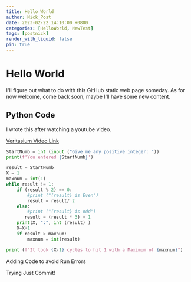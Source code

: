 ```yaml
---
title: Hello World
author: Nick_Post
date: 2023-02-22 14:10:00 +0800
categories: [HelloWorld, NewTest]
tags: [postnick]
render_with_liquid: false
pin: true
---
```

# Hello World

I'll figure out what to do with this GitHub static web page someday. As for now welcome, come back soon, maybe I'll have some new content. 


## Python Code
I wrote this after watching a youtube video. 

[Veritasium Video Link](https://www.youtube.com/watch?v=094y1Z2wpJg)

```python
StartNumb = int (input ("Give me any positive integer: "))
print(f'You entered {StartNumb}')

result = StartNumb
X = 1
maxnum = int(1)
while result != 1:
    if (result % 2) == 0:
        #print ("(result} is Even")
        result = result/ 2
    else:
        #print ("(result} is odd")
       result = (result * 3) + 1
    print(X, ":", int (result) )
    X=X+1
    if result > maxnum:
        maxnum = int(result)

print (f"It took {X-1} cycles to hit 1 with a Maximum of {maxnum}")
```

Adding Code to avoid Run Errors

Trying Just Commit! 